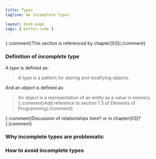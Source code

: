 ```yaml
---
title: Types
tagline: No Incomplete Types

layout: book-page
tags: [ better-code ]
---
```


{::comment}This section is referenced by chapter[03]{:/comment}

### Definition of _incomplete type_

A _type_ is defined as:

> A type is a pattern for storing and modifying objects.

And an _object_ is defined as:

> An object is a representation of an entity as a value in memory. {::comment}Add reference to section 1.3 of Elements of Programming(:/comment}

{::comment}Discussion of relationships here? or in chapter[03]?{:/comment}



### Why incomplete types are problematic

### How to avoid incomplete types
